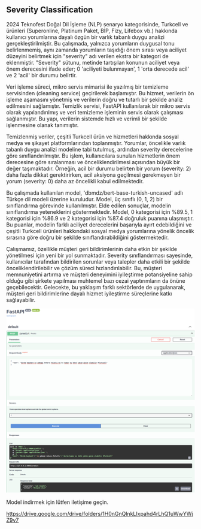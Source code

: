 ## Severity Classification
2024 Teknofest Doğal Dil İşleme (NLP) senaryo kategorisinde, Turkcell ve ürünleri (Superonline, Platinum Paket, BİP, Fizy, Lifebox vb.) hakkında kullanıcı yorumlarına dayalı özgün bir varlık tabanlı duygu analizi gerçekleştirilmiştir. Bu çalışmada, yalnızca yorumların duygusal tonu belirlenmemiş, aynı zamanda yorumların taşıdığı önem sırası veya aciliyet düzeyini belirtmek için "severity" adı verilen ekstra bir kategori de eklenmiştir. "Severity" sütunu, metinde tartışılan konunun aciliyet veya önem derecesini ifade eder; 0 'aciliyeti bulunmayan', 1 'orta derecede acil' ve 2 'acil' bir durumu belirtir.

Veri işleme süreci, mikro servis mimarisi ile yazılmış bir temizleme servisinden (cleaning service) geçirilerek başlamıştır. Bu hizmet, verilerin ön işleme aşamasını yönetmiş ve verilerin doğru ve tutarlı bir şekilde analiz edilmesini sağlamıştır. Temizlik servisi, FastAPI kullanılarak bir mikro servis olarak yapılandırılmış ve veri temizleme işleminin servis olarak çalışması sağlanmıştır. Bu yapı, verilerin sistemde hızlı ve verimli bir şekilde işlenmesine olanak tanımıştır.

Temizlenmiş veriler, çeşitli Turkcell ürün ve hizmetleri hakkında sosyal medya ve şikayet platformlarından toplanmıştır. Yorumlar, öncelikle varlık tabanlı duygu analizi modeline tabi tutulmuş, ardından severity derecelerine göre sınıflandırılmıştır. Bu işlem, kullanıcılara sunulan hizmetlerin önem derecesine göre sıralanması ve önceliklendirilmesi açısından büyük bir değer taşımaktadır. Örneğin, acil bir durumu belirten bir yorum (severity: 2) daha fazla dikkat gerektirirken, acil aksiyona geçilmesi gerekmeyen bir yorum (severity: 0) daha az öncelikli kabul edilmektedir.

Bu çalışmada kullanılan model, 'dbmdz/bert-base-turkish-uncased' adlı Türkçe dil modeli üzerine kuruludur. Model, üç sınıflı (0, 1, 2) bir sınıflandırma görevinde kullanılmıştır. Elde edilen sonuçlar, modelin sınıflandırma yeteneklerini göstermektedir. Model, 0 kategorisi için %89.5, 1 kategorisi için %86.9 ve 2 kategorisi için %87.4 doğruluk puanına ulaşmıştır. Bu puanlar, modelin farklı aciliyet derecelerini başarıyla ayırt edebildiğini ve çeşitli Turkcell ürünleri hakkındaki sosyal medya yorumlarına yönelik öncelik sırasına göre doğru bir şekilde sınıflandırabildiğini göstermektedir.

Çalışmamız, özellikle müşteri geri bildirimlerinin daha etkin bir şekilde yönetilmesi için yeni bir yol sunmaktadır. Severity sınıflandırması sayesinde, kullanıcılar tarafından bildirilen sorunlar veya talepler daha etkili bir şekilde önceliklendirilebilir ve çözüm süreci hızlandırılabilir. Bu, müşteri memnuniyetini artırma ve müşteri deneyimini iyileştirme potansiyeline sahip olduğu gibi şirkete yapılması muhtemel bazı cezai yaptırımların da önüne geçebilecektir. Gelecekte, bu yaklaşım farklı sektörlerde de uygulanarak, müşteri geri bildirimlerine dayalı hizmet iyileştirme süreçlerine katkı sağlayabilir.

<p align="center">
  <img alt="class_distributions" title="BRAIN-TR" src="https://github.com/tr-brain-com/Acikhack2024TDDI/blob/main/images/Screenshot%20from%202024-08-02%2021-03-13.png">
</p>


Model indirmek için lütfen iletişime geçin.

https://drive.google.com/drive/folders/1H0nGnQlnkLIxpahd4rLhQ1uWwYWjZ9v7
